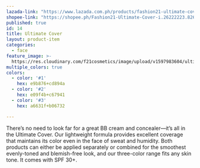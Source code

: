 ```yaml
---
lazada-link: "https://www.lazada.com.ph/products/fashion21-ultimate-cover-i254090498-s348995846.html?spm=a2o4l.seller.list.12.5de16cc9bHxWCg&mp=1"
shopee-link: "https://shopee.ph/Fashion21-Ultimate-Cover-i.26222223.826165516"
published: true
id: 14
title: Ultimate Cover
layout: product-item
categories:
  - face
feature_image: >-
  https://res.cloudinary.com/f21cosmetics/image/upload/v1597983604/ultimate-cover_faglkc.jpg
multiple_colors: true
colors:
  - color: '#1'
    hex: e9b876+cd894a
  - color: '#2'
    hex: e09f4b+c67941
  - color: '#3'
    hex: a6631f+b06732

---
```

There’s no need to look far for a great BB cream and concealer—it’s all in the Ultimate Cover. Our lightweight formula provides excellent coverage that maintains its color even in the face of sweat and humidity. Both products can either be applied separately or combined for the smoothest evenly-toned and blemish-free look, and our three-color range fits any skin tone. It comes with SPF 30+.

